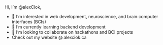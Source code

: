 Hi, I’m @alexCiok,
- 👀 I’m interested in web development, neuroscience, and brain computer interfaces (BCIs)
- 🌱 I’m currently learning backend development
- 💞️ I’m looking to collaborate on hackathons and BCI projects
- Check out my website @ alexciok.ca
<!---
alexCiok/alexCiok is a ✨ special ✨ repository because its `README.md` (this file) appears on your GitHub profile.
You can click the Preview link to take a look at your changes.
--->
